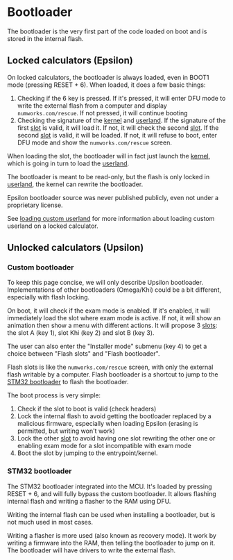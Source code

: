 # Bootloader

The bootloader is the very first part of the code loaded on boot and is stored
in the internal flash.

## Locked calculators (Epsilon)

On locked calculators, the bootloader is always loaded, even in BOOT1 mode
(pressing RESET + 6). When loaded, it does a few basic things:

1. Checking if the 6 key is pressed. If it's pressed, it will enter DFU mode to
   write the external flash from a computer and display `numworks.com/rescue`.
   If not pressed, it will continue booting
2. Checking the signature of the [kernel] and [userland]. If the signature of
   the first [slot] is valid, it will load it. If not, it will check the second
   [slot]. If the second [slot] is valid, it will be loaded. If not, it will
   refuse to boot, enter DFU mode and show the `numworks.com/rescue` screen.

When loading the slot, the bootloader will in fact just launch the [kernel],
which is going in turn to load the [userland].

The bootloader is meant to be read-only, but the flash is only locked in
[userland], the kernel can rewrite the bootloader.

Epsilon bootloader source was never published publicly, even not under a
proprietary license.

See [loading custom userland] for more information about loading custom userland
on a locked calculator.

## Unlocked calculators (Upsilon)

### Custom bootloader

To keep this page concise, we will only describe Upsilon bootloader.
Implementations of other bootloaders (Omega/Khi) could be a bit different,
especially with flash locking.

On boot, it will check if the exam mode is enabled. If it's enabled, it will
immediately load the slot where exam mode is active. If not, it will show an
animation then show a menu with different actions. It will propose 3 [slots]:
the slot A (key 1), slot Khi (key 2) and slot B (key 3).

The user can also enter the "Installer mode" submenu (key 4) to get a choice
between "Flash slots" and "Flash bootloader".

Flash slots is like the `numworks.com/rescue` screen, with only the external
flash writable by a computer. Flash bootloader is a shortcut to jump to the
[STM32 bootloader](#stm32-bootloader) to flash the bootloader.

The boot process is very simple:

1. Check if the slot to boot is valid (check headers)
2. Lock the internal flash to avoid getting the bootloader replaced by a
   malicious firmware, especially when loading Epsilon (erasing is permitted,
   but writing won't work)
3. Lock the other [slot] to avoid having one slot rewriting the other one or
   enabling exam mode for a slot incompatible with exam mode
4. Boot the slot by jumping to the entrypoint/kernel.

### STM32 bootloader

The STM32 bootloader integrated into the MCU. It's loaded by pressing RESET + 6,
and will fully bypass the custom bootloader. It allows flashing internal flash
and writing a flasher to the RAM using DFU.

Writing the internal flash can be used when installing a bootloader, but is not
much used in most cases.

Writing a flasher is more used (also known as recovery mode). It work by writing
a firmware into the RAM, then telling the bootloader to jump on it. The
bootloader will have drivers to write the external flash.

<!-- TODO: Flowcharts -->

[kernel]: kernel.md
[userland]: userland.md
[slot]: slots.md
[slots]: slots.md
[loading custom userland]: userland.md#loading-custom-userland
